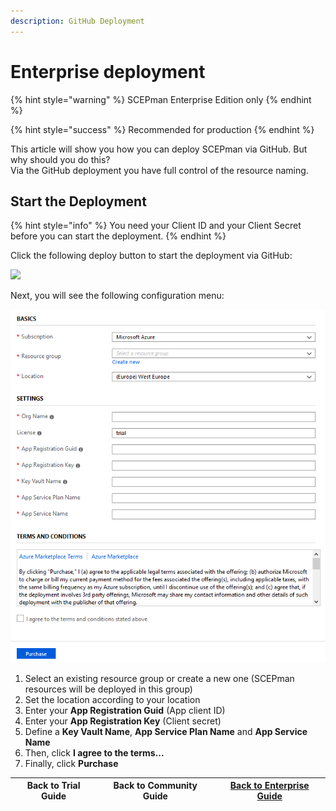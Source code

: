 ```yaml
---
description: GitHub Deployment
---
```


# Enterprise deployment

{% hint style="warning" %}
SCEPman Enterprise Edition only
{% endhint %}

{% hint style="success" %}
Recommended for production
{% endhint %}

This article will show you how you can deploy SCEPman via GitHub. But why should you do this?\
Via the GitHub deployment you have full control of the resource naming.

## Start the Deployment

{% hint style="info" %}
You need your Client ID and your Client Secret before you can start the deployment.
{% endhint %}

Click the following deploy button to start the deployment via GitHub:

[![](https://camo.githubusercontent.com/decd8b19034344bb486631a9d3501b663b199bf367c8a9eb2c43ad0df9be10b2/687474703a2f2f617a7572656465706c6f792e6e65742f6465706c6f79627574746f6e2e706e67)](https://portal.azure.com/#create/Microsoft.Template/uri/https%3A%2F%2Fraw.githubusercontent.com%2Fscepman%2Finstall%2Fmaster%2Fazuredeploy.json)

Next, you will see the following configuration menu:

![](<../../.gitbook/assets/scepman_optional1 (1) (2) (3) (3) (3) (3) (3) (3) (2) (1) (3).png>)

1. Select an existing resource group or create a new one (SCEPman resources will be deployed in this group)
2. Set the location according to your location
3. Enter your **App Registration Guid** (App client ID)
4. Enter your **App Registration Key** (Client secret)
5. Define a **Key Vault Name**, **App Service Plan Name** and **App Service Name**
6. Then, click **I agree to the terms...**
7. Finally, click **Purchase**

| Back to Trial Guide | Back to Community Guide | [Back to Enterprise Guide](../../scepman-deployment/enterprise-guide.md#step-2-deploy-scepman-base-services) |
| ------------------- | ----------------------- | ------------------------------------------------------------------------------------------------------------ |
